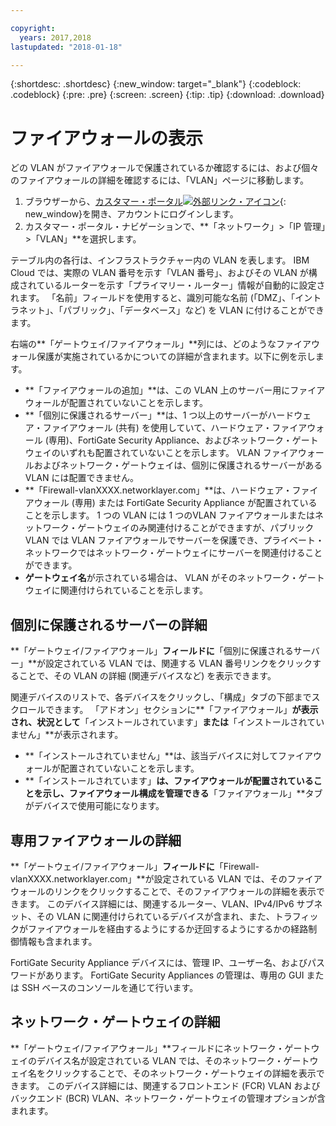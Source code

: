 ```yaml
---

copyright:
  years: 2017,2018
lastupdated: "2018-01-18"

---
```


{:shortdesc: .shortdesc}
{:new_window: target="_blank"}
{:codeblock: .codeblock}
{:pre: .pre}
{:screen: .screen}
{:tip: .tip}
{:download: .download}

# ファイアウォールの表示

どの VLAN がファイアウォールで保護されているか確認するには、および個々のファイアウォールの詳細を確認するには、「VLAN」ページに移動します。

1. ブラウザーから、[カスタマー・ポータル![外部リンク・アイコン](../../icons/launch-glyph.svg "外部リンク・アイコン")](https://control.softlayer.com/){: new_window}を開き、アカウントにログインします。
2. カスタマー・ポータル・ナビゲーションで、**「ネットワーク」>「IP 管理」>「VLAN」**を選択します。

テーブル内の各行は、インフラストラクチャー内の VLAN を表します。 IBM Cloud では、実際の VLAN 番号を示す「VLAN 番号」、およびその VLAN が構成されているルーターを示す「プライマリー・ルーター」情報が自動的に設定されます。 「名前」フィールドを使用すると、識別可能な名前 (「DMZ」、「イントラネット」、「パブリック」、「データベース」など) を VLAN に付けることができます。

右端の**「ゲートウェイ/ファイアウォール」**列には、どのようなファイアウォール保護が実施されているかについての詳細が含まれます。以下に例を示します。

- **「ファイアウォールの追加」**は、この VLAN 上のサーバー用にファイアウォールが配置されていないことを示します。
- **「個別に保護されるサーバー」**は、1 つ以上のサーバーがハードウェア・ファイアウォール (共有) を使用していて、ハードウェア・ファイアウォール (専用)、FortiGate Security Appliance、およびネットワーク・ゲートウェイのいずれも配置されていないことを示します。 VLAN ファイアウォールおよびネットワーク・ゲートウェイは、個別に保護されるサーバーがある VLAN には配置できません。
- **「Firewall-vlanXXXX.networklayer.com」**は、ハードウェア・ファイアウォール (専用) または FortiGate Security Appliance が配置されていることを示します。 1 つの VLAN には 1 つのVLAN ファイアウォールまたはネットワーク・ゲートウェイのみ関連付けることができますが、パブリック VLAN では VLAN ファイアウォールでサーバーを保護でき、プライベート・ネットワークではネットワーク・ゲートウェイにサーバーを関連付けることができます。
- **ゲートウェイ名**が示されている場合は、 VLAN がそのネットワーク・ゲートウェイに関連付けられていることを示します。

## 個別に保護されるサーバーの詳細

**「ゲートウェイ/ファイアウォール」**フィールドに**「個別に保護されるサーバー」**が設定されている VLAN では、関連する VLAN 番号リンクをクリックすることで、その VLAN の詳細 (関連デバイスなど) を表示できます。

関連デバイスのリストで、各デバイスをクリックし、「構成」タブの下部までスクロールできます。 「アドオン」セクションに**「ファイアウォール」**が表示され、状況として**「インストールされています」**または**「インストールされていません」**が表示されます。

- **「インストールされていません」**は、該当デバイスに対してファイアウォールが配置されていないことを示します。
- **「インストールされています」**は、ファイアウォールが配置されていることを示し、ファイアウォール構成を管理できる**「ファイアウォール」**タブがデバイスで使用可能になります。

## 専用ファイアウォールの詳細

**「ゲートウェイ/ファイアウォール」**フィールドに**「Firewall-vlanXXXX.networklayer.com」**が設定されている VLAN では、そのファイアウォールのリンクをクリックすることで、そのファイアウォールの詳細を表示できます。 このデバイス詳細には、関連するルーター、VLAN、IPv4/IPv6 サブネット、その VLAN に関連付けられているデバイスが含まれ、また、トラフィックがファイアウォールを経由するようにするか迂回するようにするかの経路制御情報も含まれます。

FortiGate Security Appliance デバイスには、管理 IP、ユーザー名、およびパスワードがあります。  FortiGate Security Appliances の管理は、専用の GUI または SSH ベースのコンソールを通じて行います。

## ネットワーク・ゲートウェイの詳細

**「ゲートウェイ/ファイアウォール」**フィールドにネットワーク・ゲートウェイのデバイス名が設定されている VLAN では、そのネットワーク・ゲートウェイ名をクリックすることで、そのネットワーク・ゲートウェイの詳細を表示できます。 このデバイス詳細には、関連するフロントエンド (FCR) VLAN およびバックエンド (BCR) VLAN、ネットワーク・ゲートウェイの管理オプションが含まれます。
